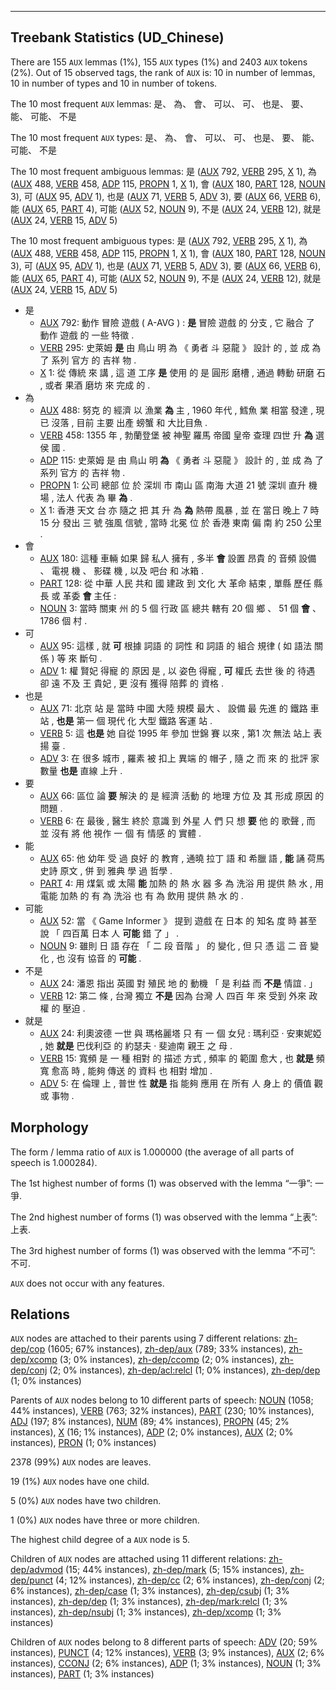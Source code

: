 

--------------------------------------------------------------------------------

## Treebank Statistics (UD_Chinese)

There are 155 `AUX` lemmas (1%), 155 `AUX` types (1%) and 2403 `AUX` tokens (2%).
Out of 15 observed tags, the rank of `AUX` is: 10 in number of lemmas, 10 in number of types and 10 in number of tokens.

The 10 most frequent `AUX` lemmas: 是、 為、 會、 可以、 可、 也是、 要、 能、 可能、 不是

The 10 most frequent `AUX` types:  是、 為、 會、 可以、 可、 也是、 要、 能、 可能、 不是

The 10 most frequent ambiguous lemmas: 是 ([AUX]() 792, [VERB]() 295, [X]() 1), 為 ([AUX]() 488, [VERB]() 458, [ADP]() 115, [PROPN]() 1, [X]() 1), 會 ([AUX]() 180, [PART]() 128, [NOUN]() 3), 可 ([AUX]() 95, [ADV]() 1), 也是 ([AUX]() 71, [VERB]() 5, [ADV]() 3), 要 ([AUX]() 66, [VERB]() 6), 能 ([AUX]() 65, [PART]() 4), 可能 ([AUX]() 52, [NOUN]() 9), 不是 ([AUX]() 24, [VERB]() 12), 就是 ([AUX]() 24, [VERB]() 15, [ADV]() 5)

The 10 most frequent ambiguous types:  是 ([AUX]() 792, [VERB]() 295, [X]() 1), 為 ([AUX]() 488, [VERB]() 458, [ADP]() 115, [PROPN]() 1, [X]() 1), 會 ([AUX]() 180, [PART]() 128, [NOUN]() 3), 可 ([AUX]() 95, [ADV]() 1), 也是 ([AUX]() 71, [VERB]() 5, [ADV]() 3), 要 ([AUX]() 66, [VERB]() 6), 能 ([AUX]() 65, [PART]() 4), 可能 ([AUX]() 52, [NOUN]() 9), 不是 ([AUX]() 24, [VERB]() 12), 就是 ([AUX]() 24, [VERB]() 15, [ADV]() 5)


* 是
  * [AUX]() 792: 動作 冒險 遊戲 ( A-AVG ) : <b>是</b> 冒險 遊戲 的 分支 , 它 融合 了 動作 遊戲 的 一些 特徵 .
  * [VERB]() 295: 史萊姆 <b>是</b> 由 鳥山 明 為 《 勇者 斗 惡龍 》 設計 的 , 並 成 為 了 系列 官方 的 吉祥 物 .
  * [X]() 1: 從 傳統 來 講 , 這 道 工序 <b>是</b> 使用 的 是 圓形 磨槽 , 通過 轉動 研磨 石 , 或者 果酒 磨坊 來 完成 的 .
* 為
  * [AUX]() 488: 努克 的 經濟 以 漁業 <b>為</b> 主 , 1960 年代 , 鱈魚 業 相當 發達 , 現 已 沒落 , 目前 主要 出產 螃蟹 和 大比目魚 .
  * [VERB]() 458: 1355 年 , 勃蘭登堡 被 神聖 羅馬 帝國 皇帝 查理 四世 升 <b>為</b> 選侯 國 .
  * [ADP]() 115: 史萊姆 是 由 鳥山 明 <b>為</b> 《 勇者 斗 惡龍 》 設計 的 , 並 成 為 了 系列 官方 的 吉祥 物 .
  * [PROPN]() 1: 公司 總部 位 於 深圳 市 南山 區 南海 大道 21 號 深圳 直升 機 場 , 法人 代表 為 畢 <b>為</b> .
  * [X]() 1: 香港 天文 台 亦 隨之 把 其 升 為 <b>為</b> 熱帶 風暴 , 並 在 當日 晚上 7 時 15 分 發出 三 號 強風 信號 , 當時 北冕 位 於 香港 東南 偏 南 約 250 公里 .
* 會
  * [AUX]() 180: 這種 車輛 如果 歸 私人 擁有 , 多半 <b>會</b> 設置 昂貴 的 音頻 設備 、 電視 機 、 影碟 機 , 以及 吧台 和 冰箱 .
  * [PART]() 128: 從 中華 人民 共和 國 建政 到 文化 大 革命 結束 , 單縣 歷任 縣長 或 革委 <b>會</b> 主任 :
  * [NOUN]() 3: 當時 關東 州 的 5 個 行政 區 總共 轄有 20 個 鄉 、 51 個 <b>會</b> 、 1786 個 村 .
* 可
  * [AUX]() 95: 這樣 , 就 <b>可</b> 根據 詞語 的 詞性 和 詞語 的 組合 規律 ( 如 語法 關係 ) 等 來 斷句 .
  * [ADV]() 1: 權 賢妃 得寵 的 原因 是 , 以 姿色 得寵 , <b>可</b> 權氏 去世 後 的 待遇 卻 遠 不及 王 貴妃 , 更 沒有 獲得 陪葬 的 資格 .
* 也是
  * [AUX]() 71: 北京 站 是 當時 中國 大陸 規模 最大 、 設備 最 先進 的 鐵路 車站 , <b>也是</b> 第一 個 現代 化 大型 鐵路 客運 站 .
  * [VERB]() 5: 這 <b>也是</b> 她 自從 1995 年 參加 世錦 賽 以來 , 第1 次 無法 站上 表揚 臺 .
  * [ADV]() 3: 在 很多 城市 , 羅素 被 扣上 異端 的 帽子 , 隨 之 而 來 的 批評 家 數量 <b>也是</b> 直線 上升 .
* 要
  * [AUX]() 66: 區位 論 <b>要</b> 解決 的 是 經濟 活動 的 地理 方位 及 其 形成 原因 的 問題 .
  * [VERB]() 6: 在 最後 , 醫生 終於 意識 到 外星 人 們 只 想 <b>要</b> 他 的 歌聲 , 而 並 沒有 將 他 視作 一 個 有 情感 的 實體 .
* 能
  * [AUX]() 65: 他 幼年 受 過 良好 的 教育 , 通曉 拉丁 語 和 希臘 語 , <b>能</b> 誦 荷馬 史詩 原文 , 併 到 雅典 學 過 哲學 .
  * [PART]() 4: 用 煤氣 或 太陽 <b>能</b> 加熱 的 熱 水 器 多 為 洗浴 用 提供 熱 水 , 用 電能 加熱 的 有 為 洗浴 也 有 為 飲用 提供 熱 水 的 .
* 可能
  * [AUX]() 52: 當 《 Game Informer 》 提到 遊戲 在 日本 的 知名 度 時 甚至 說 「 四百萬 日本 人 <b>可能</b> 錯 了 」 .
  * [NOUN]() 9: 雖則 日 語 存在 「 二 段 音階 」 的 變化 , 但 只 憑 這 二 音 變化 , 也 沒有 協音 的 <b>可能</b> .
* 不是
  * [AUX]() 24: 潘恩 指出 英國 對 殖民 地 的 動機 「 是 利益 而 <b>不是</b> 情誼 . 」
  * [VERB]() 12: 第二 條 , 台灣 獨立 <b>不是</b> 因為 台灣 人 四百 年 來 受到 外來 政權 的 壓迫 .
* 就是
  * [AUX]() 24: 利奧波德 一世 與 瑪格麗塔 只 有 一 個 女兒 : 瑪利亞 · 安東妮婭 , 她 <b>就是</b> 巴伐利亞 的 約瑟夫 · 斐迪南 親王 之 母 .
  * [VERB]() 15: 寬頻 是 一 種 相對 的 描述 方式 , 頻率 的 範圍 愈大 , 也 <b>就是</b> 頻寬 愈高 時 , 能夠 傳送 的 資料 也 相對 增加 .
  * [ADV]() 5: 在 倫理 上 , 普世 性 <b>就是</b> 指 能夠 應用 在 所有 人 身上 的 價值 觀 或 事物 .

## Morphology

The form / lemma ratio of `AUX` is 1.000000 (the average of all parts of speech is 1.000284).

The 1st highest number of forms (1) was observed with the lemma “一爭”: 一爭.

The 2nd highest number of forms (1) was observed with the lemma “上表”: 上表.

The 3rd highest number of forms (1) was observed with the lemma “不可”: 不可.

`AUX` does not occur with any features.


## Relations

`AUX` nodes are attached to their parents using 7 different relations: [zh-dep/cop]() (1605; 67% instances), [zh-dep/aux]() (789; 33% instances), [zh-dep/xcomp]() (3; 0% instances), [zh-dep/ccomp]() (2; 0% instances), [zh-dep/conj]() (2; 0% instances), [zh-dep/acl:relcl]() (1; 0% instances), [zh-dep/dep]() (1; 0% instances)

Parents of `AUX` nodes belong to 10 different parts of speech: [NOUN]() (1058; 44% instances), [VERB]() (763; 32% instances), [PART]() (230; 10% instances), [ADJ]() (197; 8% instances), [NUM]() (89; 4% instances), [PROPN]() (45; 2% instances), [X]() (16; 1% instances), [ADP]() (2; 0% instances), [AUX]() (2; 0% instances), [PRON]() (1; 0% instances)

2378 (99%) `AUX` nodes are leaves.

19 (1%) `AUX` nodes have one child.

5 (0%) `AUX` nodes have two children.

1 (0%) `AUX` nodes have three or more children.

The highest child degree of a `AUX` node is 5.

Children of `AUX` nodes are attached using 11 different relations: [zh-dep/advmod]() (15; 44% instances), [zh-dep/mark]() (5; 15% instances), [zh-dep/punct]() (4; 12% instances), [zh-dep/cc]() (2; 6% instances), [zh-dep/conj]() (2; 6% instances), [zh-dep/case]() (1; 3% instances), [zh-dep/csubj]() (1; 3% instances), [zh-dep/dep]() (1; 3% instances), [zh-dep/mark:relcl]() (1; 3% instances), [zh-dep/nsubj]() (1; 3% instances), [zh-dep/xcomp]() (1; 3% instances)

Children of `AUX` nodes belong to 8 different parts of speech: [ADV]() (20; 59% instances), [PUNCT]() (4; 12% instances), [VERB]() (3; 9% instances), [AUX]() (2; 6% instances), [CCONJ]() (2; 6% instances), [ADP]() (1; 3% instances), [NOUN]() (1; 3% instances), [PART]() (1; 3% instances)

